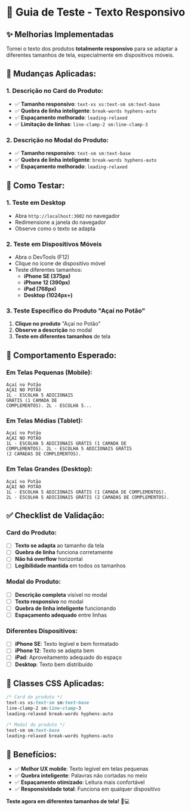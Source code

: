 # 📱 Guia de Teste - Texto Responsivo

## ✨ **Melhorias Implementadas**

Tornei o texto dos produtos **totalmente responsivo** para se adaptar a diferentes tamanhos de tela, especialmente em dispositivos móveis.

## 🔧 **Mudanças Aplicadas:**

### **1. Descrição no Card do Produto:**
- ✅ **Tamanho responsivo**: `text-xs xs:text-sm sm:text-base`
- ✅ **Quebra de linha inteligente**: `break-words hyphens-auto`
- ✅ **Espaçamento melhorado**: `leading-relaxed`
- ✅ **Limitação de linhas**: `line-clamp-2 sm:line-clamp-3`

### **2. Descrição no Modal do Produto:**
- ✅ **Tamanho responsivo**: `text-sm sm:text-base`
- ✅ **Quebra de linha inteligente**: `break-words hyphens-auto`
- ✅ **Espaçamento melhorado**: `leading-relaxed`

## 📱 **Como Testar:**

### **1. Teste em Desktop**
- Abra `http://localhost:3002` no navegador
- Redimensione a janela do navegador
- Observe como o texto se adapta

### **2. Teste em Dispositivos Móveis**
- Abra o DevTools (F12)
- Clique no ícone de dispositivo móvel
- Teste diferentes tamanhos:
  - **iPhone SE (375px)**
  - **iPhone 12 (390px)**
  - **iPad (768px)**
  - **Desktop (1024px+)**

### **3. Teste Específico do Produto "Açaí no Potão"**
1. **Clique no produto** "Açaí no Potão"
2. **Observe a descrição** no modal
3. **Teste em diferentes tamanhos** de tela

## 🎯 **Comportamento Esperado:**

### **Em Telas Pequenas (Mobile):**
```
Açaí no Potão
AÇAI NO POTÃO
1L - ESCOLHA 5 ADICIONAIS 
GRÁTIS (1 CAMADA DE 
COMPLEMENTOS). 2L - ESCOLHA 5...
```

### **Em Telas Médias (Tablet):**
```
Açaí no Potão
AÇAI NO POTÃO
1L - ESCOLHA 5 ADICIONAIS GRÁTIS (1 CAMADA DE 
COMPLEMENTOS). 2L - ESCOLHA 5 ADICIONAIS GRÁTIS 
(2 CAMADAS DE COMPLEMENTOS).
```

### **Em Telas Grandes (Desktop):**
```
Açaí no Potão
AÇAI NO POTÃO
1L - ESCOLHA 5 ADICIONAIS GRÁTIS (1 CAMADA DE COMPLEMENTOS). 
2L - ESCOLHA 5 ADICIONAIS GRÁTIS (2 CAMADAS DE COMPLEMENTOS).
```

## ✅ **Checklist de Validação:**

### **Card do Produto:**
- [ ] **Texto se adapta** ao tamanho da tela
- [ ] **Quebra de linha** funciona corretamente
- [ ] **Não há overflow** horizontal
- [ ] **Legibilidade mantida** em todos os tamanhos

### **Modal do Produto:**
- [ ] **Descrição completa** visível no modal
- [ ] **Texto responsivo** no modal
- [ ] **Quebra de linha inteligente** funcionando
- [ ] **Espaçamento adequado** entre linhas

### **Diferentes Dispositivos:**
- [ ] **iPhone SE**: Texto legível e bem formatado
- [ ] **iPhone 12**: Texto se adapta bem
- [ ] **iPad**: Aproveitamento adequado do espaço
- [ ] **Desktop**: Texto bem distribuído

## 🎨 **Classes CSS Aplicadas:**

```css
/* Card do produto */
text-xs xs:text-sm sm:text-base
line-clamp-2 sm:line-clamp-3
leading-relaxed break-words hyphens-auto

/* Modal do produto */
text-sm sm:text-base
leading-relaxed break-words hyphens-auto
```

## 🚀 **Benefícios:**

- ✅ **Melhor UX mobile**: Texto legível em telas pequenas
- ✅ **Quebra inteligente**: Palavras não cortadas no meio
- ✅ **Espaçamento otimizado**: Leitura mais confortável
- ✅ **Responsividade total**: Funciona em qualquer dispositivo

**Teste agora em diferentes tamanhos de tela!** 📱💻 